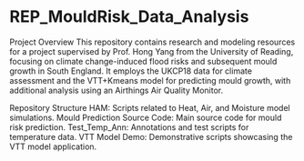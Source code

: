 # REP_MouldRisk_Data_Analysis
Project Overview
This repository contains research and modeling resources for a project supervised by Prof. Hong Yang from the University of Reading, focusing on climate change-induced flood risks and subsequent mould growth in South England. It employs the UKCP18 data for climate assessment and the VTT+Kmeans model for predicting mould growth, with additional analysis using an Airthings Air Quality Monitor.

Repository Structure
HAM: Scripts related to Heat, Air, and Moisture model simulations.
Mould Prediction Source Code: Main source code for mould risk prediction.
Test_Temp_Ann: Annotations and test scripts for temperature data.
VTT Model Demo: Demonstrative scripts showcasing the VTT model application.
